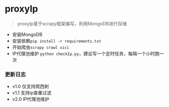 # proxyIp
> proxyIp基于scrapy框架编写，利用MongoDB进行存储
- 安装MongoDB
- 安装依赖`pip install -r requirements.txt`
- 开始爬虫`scrapy crawl xici`
- IP代理池维护 `python checkIp.py`，建议写一个定时任务，每隔一个小时跑一次

### 更新日志
- v1.0 仅支持爬西刺
- v1.1 支持ip查重过滤
- v2.0 IP代理池维护
